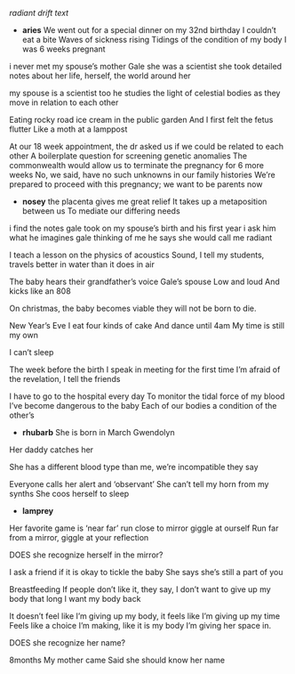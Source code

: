 *radiant drift text*

- **aries**
We went out for a special dinner on my 32nd birthday
I couldn’t eat a bite
Waves of sickness rising
Tidings of the condition of my body
I was 6 weeks pregnant

i never met my spouse’s mother
Gale
she was a scientist
she took detailed notes about her life, herself, the world around her

my spouse is a scientist too
he studies the light of celestial bodies
as they move in relation to each other

Eating rocky road ice cream in the public garden
And I first felt the fetus flutter
Like a moth at a lamppost

At our 18 week appointment, the dr asked us if we could be related to each other
A boilerplate question for screening genetic anomalies
The commonwealth would allow us to terminate the pregnancy for 6 more weeks
No, we said, have no such unknowns in our family histories
We’re prepared to proceed with this pregnancy; we want to be parents now

- **nosey**
the placenta gives me great relief
It takes up a metaposition between us
To mediate our differing needs

i find the notes gale took on my spouse’s birth
and his first year
i ask him what he imagines gale thinking of me
he says she would call me radiant

I teach a lesson on the physics of acoustics
Sound, I tell my students, travels better in water than it does in air

The baby hears their grandfather’s voice
Gale’s spouse
Low and loud
And kicks like an 808

On christmas, the baby becomes viable
they will not be born to die.

New Year’s Eve
I eat four kinds of cake
And dance until 4am
My time is still my own

I can’t sleep

The week before the birth
I speak in meeting for the first time
I’m afraid of the revelation, I tell the friends

I have to go to the hospital every day
To monitor the tidal force of my blood
I’ve become dangerous to the baby
Each of our bodies a condition of the other’s

- **rhubarb**
She is born in March
Gwendolyn

Her daddy catches her

She has a different blood type than me, we’re incompatible they say

Everyone calls her alert and ‘observant’
She can’t tell my horn from my synths
She coos herself to sleep

- **lamprey**

Her favorite game is ‘near far’ run close to mirror giggle at ourself
Run far from a mirror, giggle at your reflection

DOES she recognize herself in the mirror?

I ask a friend if it is okay to tickle the baby
She says she’s still a part of you

Breastfeeding
If people don’t like it, they say, I don’t want to give up my body that long
I want my body back

It doesn’t feel like I’m giving up my body, it feels like I’m giving up my time
Feels like a choice I’m making, like it is my body I’m giving her space in.

DOES she recognize her name?

8months
My mother came
Said she should know her name

